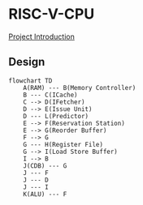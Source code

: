 # RISC-V-CPU

[Project Introduction](https://github.com/ACMClassCourse-2022/RISC-V-CPU-2023)

## Design

```mermaid
flowchart TD
    A(RAM) --- B(Memory Controller)
    B --- C(ICache)
    C --> D(IFetcher) 
    D --> E(Issue Unit)
    D --- L(Predictor)
    E --> F(Reservation Station)
    E --> G(Reorder Buffer)
    F --> G
    G --- H(Register File)
    G --> I(Load Store Buffer)
    I --> B
    J(CDB) --- G
    J --- F 
    J --- D 
    J --- I
    K(ALU) --- F
```
